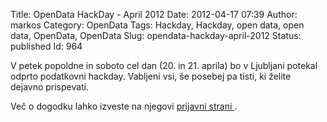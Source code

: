 Title: OpenData HackDay - April 2012
Date: 2012-04-17 07:39
Author: markos
Category: OpenData
Tags: Hackday, Hackday, open data, open data, OpenData, OpenData
Slug: opendata-hackday-april-2012
Status: published
Id: 964

<html>
 <body>
  <div>
   <p>
    V petek popoldne in soboto cel dan (20. in 21. aprila) bo v Ljubljani potekal odprto podatkovni hackday. Vabljeni vsi, še posebej pa tisti, ki želite dejavno prispevati.
   </p>
   <p>
    Več o dogodku lahko izveste na njegovi
    <a href="http://sloopendata2012.eventbrite.com/" title="Prijavna stran hackdaya skupaj s podrobnostmi">
     prijavni strani
    </a>
    .
   </p>
  </div>
 </body>
</html>